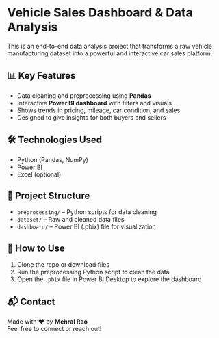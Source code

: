 # Vehicle Sales Dashboard & Data Analysis

This is an end-to-end data analysis project that transforms a raw vehicle manufacturing dataset into a powerful and interactive car sales platform.

## 📊 Key Features
- Data cleaning and preprocessing using **Pandas**
- Interactive **Power BI dashboard** with filters and visuals
- Shows trends in pricing, mileage, car condition, and sales
- Designed to give insights for both buyers and sellers

## 🛠️ Technologies Used
- Python (Pandas, NumPy)
- Power BI
- Excel (optional)

## 📁 Project Structure
- `preprocessing/` – Python scripts for data cleaning
- `dataset/` – Raw and cleaned data files
- `dashboard/` – Power BI (.pbix) file for visualization

## 🚀 How to Use
1. Clone the repo or download files
2. Run the preprocessing Python script to clean the data
3. Open the `.pbix` file in Power BI Desktop to explore the dashboard

## 📬 Contact
Made with ❤️ by **Mehral Rao**  
Feel free to connect or reach out!


